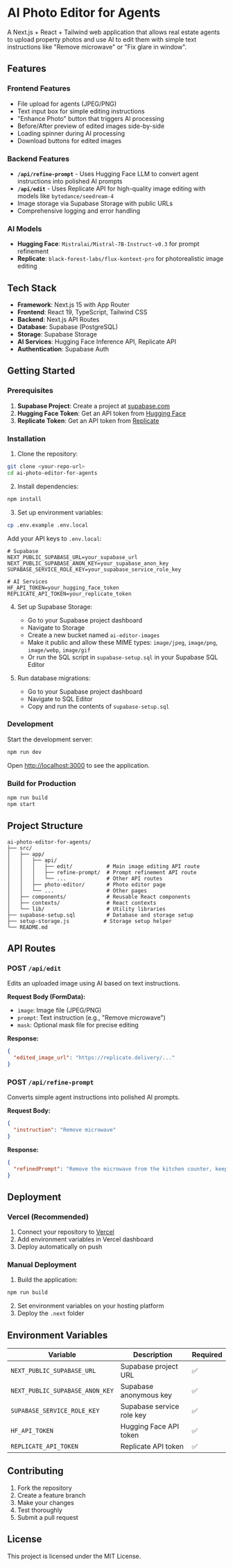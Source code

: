 # AI Photo Editor for Agents

A Next.js + React + Tailwind web application that allows real estate agents to upload property photos and use AI to edit them with simple text instructions like "Remove microwave" or "Fix glare in window".

## Features

### Frontend Features
- File upload for agents (JPEG/PNG)
- Text input box for simple editing instructions
- "Enhance Photo" button that triggers AI processing
- Before/After preview of edited images side-by-side
- Loading spinner during AI processing
- Download buttons for edited images

### Backend Features
- **`/api/refine-prompt`** - Uses Hugging Face LLM to convert agent instructions into polished AI prompts
- **`/api/edit`** - Uses Replicate API for high-quality image editing with models like `bytedance/seedream-4`
- Image storage via Supabase Storage with public URLs
- Comprehensive logging and error handling

### AI Models
- **Hugging Face**: `Mistralai/Mistral-7B-Instruct-v0.3` for prompt refinement
- **Replicate**: `black-forest-labs/flux-kontext-pro` for photorealistic image editing

## Tech Stack

- **Framework**: Next.js 15 with App Router
- **Frontend**: React 19, TypeScript, Tailwind CSS
- **Backend**: Next.js API Routes
- **Database**: Supabase (PostgreSQL)
- **Storage**: Supabase Storage
- **AI Services**: Hugging Face Inference API, Replicate API
- **Authentication**: Supabase Auth

## Getting Started

### Prerequisites

1. **Supabase Project**: Create a project at [supabase.com](https://supabase.com)
2. **Hugging Face Token**: Get an API token from [Hugging Face](https://huggingface.co/settings/tokens)
3. **Replicate Token**: Get an API token from [Replicate](https://replicate.com/account/api-tokens)

### Installation

1. Clone the repository:
```bash
git clone <your-repo-url>
cd ai-photo-editor-for-agents
```

2. Install dependencies:
```bash
npm install
```

3. Set up environment variables:
```bash
cp .env.example .env.local
```

Add your API keys to `.env.local`:
```env
# Supabase
NEXT_PUBLIC_SUPABASE_URL=your_supabase_url
NEXT_PUBLIC_SUPABASE_ANON_KEY=your_supabase_anon_key
SUPABASE_SERVICE_ROLE_KEY=your_supabase_service_role_key

# AI Services
HF_API_TOKEN=your_hugging_face_token
REPLICATE_API_TOKEN=your_replicate_token
```

4. Set up Supabase Storage:
   - Go to your Supabase project dashboard
   - Navigate to Storage
   - Create a new bucket named `ai-editor-images`
   - Make it public and allow these MIME types: `image/jpeg`, `image/png`, `image/webp`, `image/gif`
   - Or run the SQL script in `supabase-setup.sql` in your Supabase SQL Editor

5. Run database migrations:
   - Go to your Supabase project dashboard
   - Navigate to SQL Editor
   - Copy and run the contents of `supabase-setup.sql`

### Development

Start the development server:
```bash
npm run dev
```

Open [http://localhost:3000](http://localhost:3000) to see the application.

### Build for Production

```bash
npm run build
npm start
```

## Project Structure

```
ai-photo-editor-for-agents/
├── src/
│   ├── app/
│   │   ├── api/
│   │   │   ├── edit/           # Main image editing API route
│   │   │   ├── refine-prompt/  # Prompt refinement API route
│   │   │   └── ...             # Other API routes
│   │   ├── photo-editor/       # Photo editor page
│   │   └── ...                 # Other pages
│   ├── components/             # Reusable React components
│   ├── contexts/               # React contexts
│   └── lib/                    # Utility libraries
├── supabase-setup.sql          # Database and storage setup
├── setup-storage.js           # Storage setup helper
└── README.md
```

## API Routes

### POST `/api/edit`
Edits an uploaded image using AI based on text instructions.

**Request Body (FormData):**
- `image`: Image file (JPEG/PNG)
- `prompt`: Text instruction (e.g., "Remove microwave")
- `mask`: Optional mask file for precise editing

**Response:**
```json
{
  "edited_image_url": "https://replicate.delivery/..."
}
```

### POST `/api/refine-prompt`
Converts simple agent instructions into polished AI prompts.

**Request Body:**
```json
{
  "instruction": "Remove microwave"
}
```

**Response:**
```json
{
  "refinedPrompt": "Remove the microwave from the kitchen counter, keeping all other elements exactly the same..."
}
```

## Deployment

### Vercel (Recommended)

1. Connect your repository to [Vercel](https://vercel.com)
2. Add environment variables in Vercel dashboard
3. Deploy automatically on push

### Manual Deployment

1. Build the application:
```bash
npm run build
```

2. Set environment variables on your hosting platform
3. Deploy the `.next` folder

## Environment Variables

| Variable | Description | Required |
|----------|-------------|----------|
| `NEXT_PUBLIC_SUPABASE_URL` | Supabase project URL | ✅ |
| `NEXT_PUBLIC_SUPABASE_ANON_KEY` | Supabase anonymous key | ✅ |
| `SUPABASE_SERVICE_ROLE_KEY` | Supabase service role key | ✅ |
| `HF_API_TOKEN` | Hugging Face API token | ✅ |
| `REPLICATE_API_TOKEN` | Replicate API token | ✅ |

## Contributing

1. Fork the repository
2. Create a feature branch
3. Make your changes
4. Test thoroughly
5. Submit a pull request

## License

This project is licensed under the MIT License.
